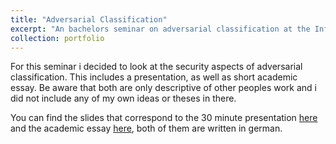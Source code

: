 ```yaml
---
title: "Adversarial Classification"
excerpt: "An bachelors seminar on adversarial classification at the InfoSec Department of the University."
collection: portfolio
---
```


For this seminar i decided to look at the security aspects of adversarial classification. This includes a presentation, as well as short academic essay. Be aware that both are only descriptive of other peoples work and i did not include any of my own ideas or theses in there. 

You can find the slides that correspond to the 30 minute presentation [here](http://jonetz.github.io/files/Seminar_Folien.pdf) and the academic essay [here](http://jonetz.github.io/files/Seminar_Infsec_Ausarbeitung.pdf), both of them are written in german.
